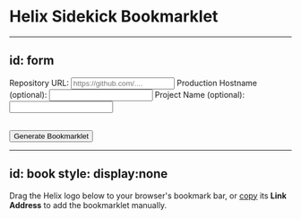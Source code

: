 # Helix Sidekick Bookmarklet

---
id: form
---

<label for="giturl">Repository URL:</label>
<input id="giturl" placeholder="https://github.com/....">
<label for="host">Production Hostname (optional): </label>
<input id="host">
<label for="project">Project Name (optional): </label>
<input id="project">
<!-- <input type="hidden" id="title"> -->
<br>
<button onclick="run()">Generate Bookmarklet</button>

---
id: book
style: display:none
---

Drag the Helix logo below to your browser's bookmark bar, or <a href="#" onclick="copy()">copy</a> its <b>Link Address</b> to add the bookmarklet manually.

<a id="bookmark" title="Sidekick" href="">Sidekick</a>

<style>
#copy {
  width: unset;
  display: inline;
}
#bookmark {
  color: transparent;
  margin: 40px auto;
  display: block;
  width: 100px;
  height: 100px;
  background-image: url("/default-meta-image.png");
  background-repeat: no-repeat;
  background-color: var(--background-color);
  background-size: auto 180px;
  background-position: -14px;
  border-radius: 50px;
}
</style>

<script>
  function copy() {
    const text = document.getElementById('bookmark').href;
    navigator.clipboard.writeText(text);
  }

  function run() {
    let giturl = document.getElementById('giturl').value;
    const host = document.getElementById('host').value;
    // const title = document.getElementById('title').value;
    const project = document.getElementById('project').value;
    if (!giturl) {
      alert('Repository URL is mandatory.');
      return;
    }
    giturl = new URL(giturl);
    const segs = giturl.pathname.substring(1).split('/');
    const owner = segs[0];
    const repo = segs[1];
    const ref = segs[3] || 'master';

    const config = {
      project,
      host,
      owner,
      repo,
      ref,
    };

    const bm=document.getElementById('bookmark');
    bm.href = [
      'javascript:',
      '/* ** Helix Sidekick Bookmarklet ** */',
      '(() => {if(!window.sidekick){',
        `window.sidekickConfig=${JSON.stringify(config)};`,
        'document.head.appendChild(document.createElement("script")).src="https://www.project-helix.io/bookmarklets/sidekick.js";',
      '}else{window.sidekick.toggle();}',
      '})();',
    ].join('');
    if (project) {
      bm.setAttribute('title', `${project} ${bm.getAttribute('title')}`);
    }
    document.getElementById('book').style.display = 'block';
  }

  function init() {
    let autorun = false;
    new URLSearchParams(window.location.search).forEach((v,k) => {
      const field = document.getElementById(k);
      if (!field) return;
      field.value = v;
      autorun = true;
    });
    if (autorun) {
      document.getElementById('form').style.display = 'none';
      run();
    }
  }

  init();
</script>
